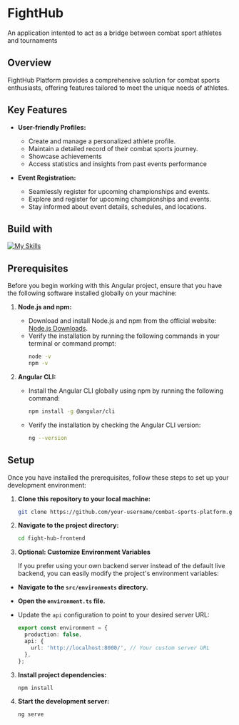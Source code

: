 # FightHub

An application intented to act as a bridge between combat sport athletes and tournaments

## Overview

FightHub Platform provides a comprehensive solution for combat sports enthusiasts, offering features tailored to meet the unique needs of athletes.

## Key Features

- **User-friendly Profiles:**
  - Create and manage a personalized athlete profile.
  - Maintain a detailed record of their combat sports journey.
  - Showcase achievements
  - Access statistics and insights from past events performance

- **Event Registration:**
  - Seamlessly register for upcoming championships and events.
  - Explore and register for upcoming championships and events.
  - Stay informed about event details, schedules, and locations.


## Build with

[![My Skills](https://skillicons.dev/icons?i=,mongo,express,angular,nodejs)](https://skillicons.dev)

## Prerequisites

Before you begin working with this Angular project, ensure that you have the following software installed globally on your machine:

1. **Node.js and npm:**
   - Download and install Node.js and npm from the official website: [Node.js Downloads](https://nodejs.org/).
   - Verify the installation by running the following commands in your terminal or command prompt:
     ```bash
     node -v
     npm -v
     ```

2. **Angular CLI:**
   - Install the Angular CLI globally using npm by running the following command:
     ```bash
     npm install -g @angular/cli
     ```
   - Verify the installation by checking the Angular CLI version:
     ```bash
     ng --version
     ```
## Setup
Once you have installed the prerequisites, follow these steps to set up your development environment:
1. **Clone this repository to your local machine:**
   ```bash
   git clone https://github.com/your-username/combat-sports-platform.git
   
2. **Navigate to the project directory:**
   ```bash
   cd fight-hub-frontend

3. **Optional: Customize Environment Variables**

   If you prefer using your own backend server instead of the default live backend, you can easily modify the project's environment variables:

  - **Navigate to the `src/environments` directory.**

  - **Open the `environment.ts` file.**
    
  - Update the `api` configuration to point to your desired server URL:

    ```typescript
    export const environment = {
      production: false,
      api: {
        url: 'http://localhost:8000/', // Your custom server URL
      },
    };

3. **Install project dependencies:**
   ```bash
   npm install

4. **Start the development server:**
   ```bash
   ng serve
